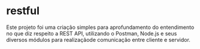 # restful

Este projeto foi uma criação simples para aprofundamento do entendimento no que diz respeito a REST API, utilizando o Postman, Node.js e seus diversos módulos para realizaçãode comunicação entre cliente e servidor.
